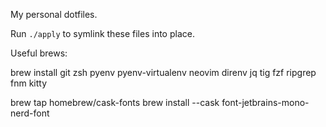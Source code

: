 My personal dotfiles.

Run `./apply` to symlink these files into place.

Useful brews:

brew install git zsh pyenv pyenv-virtualenv neovim direnv jq tig fzf ripgrep fnm kitty

brew tap homebrew/cask-fonts
brew install --cask font-jetbrains-mono-nerd-font
